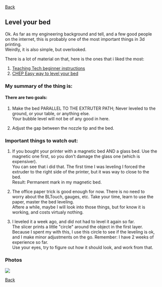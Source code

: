 [Back](https://duducosta.github.io/3dPrinting/firstThings/)

## Level your bed

Ok. As far as my engineering background and tell, and a few good people on the internet, this is probably one of the most important things in 3d printing.  
Weirdly, it is also simple, but overlooked.  

There is a lot of material on that, here is the ones that i liked the most:  

1. [Teaching Tech beginner instructions](https://youtu.be/Ze36SX1xzOE)
2. [CHEP Easy way to level your bed](https://youtu.be/_EfWVUJjBdA)


### My summary of the thing is:  
#### There are two goals:  
1. Make the bed PARALLEL TO THE EXTRUTER PATH; Never leveled to the ground, or your table, or anything else.  
Your bubble level will not be of any good in here. 

2. Adjust the gap between the nozzle tip and the bed.  


### Important things to watch out:  
1.  If you bought your printer with a magnetic bed AND a glass bed. Use the magnetic one first, so you don't damage the glass one (which is expensiver).  
You can see that i did that. The first time I was leveling I forced the extruder to the right side of the printer, but it was way to close to the bed.  
Result: Permanent mark in my magnetic bed.

2. The office paper trick is good enough for now. There is no need to worry about the BLTouch, gauges, etc. Take your time, learn to use the paper, master the bed leveling.  
Aftere a while, maybe I will look into those things, but for know it is working, and costs virtualy nothing.

3. I leveled it a week ago, and did not had to level it again so far.  
The slicer prints a little "circle" around the object in the first layer. Because I spent my with this, I use this circle to see if the leveling is ok, and I make minor adjustments on the go. Remember: I have 2 weeks of experience so far.  
Use your eyes, try to figure out how it should look, and work from that.



### Photos
![](https://duducosta.github.io/3dPrinting/firstThings/FirstLevel.jpg)


[Back](https://duducosta.github.io/3dPrinting/firstThings/)
